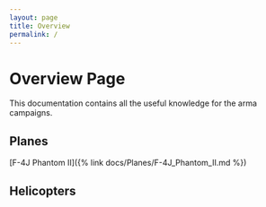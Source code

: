 ```yaml
---
layout: page
title: Overview
permalink: /
---
```


# Overview Page
This documentation contains all the useful knowledge for the arma campaigns.

## Planes
[F-4J Phantom II]({% link docs/Planes/F-4J_Phantom_II.md %})

## Helicopters